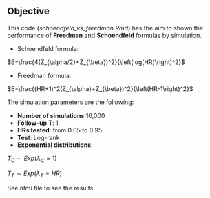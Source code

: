 ## Objective

This code (*schoendfeld_vs_freedman.Rmd*) has the aim to shown the performance of **Freedman** and **Schoendfeld** formulas by simulation.

- Schoendfeld formula:

$E=\frac{4(Z_{\alpha/2}+Z_{\beta})^2}{\left(log(HR)\right)^2}$

- Freedman formula:

$E=\frac{(HR+1)^2(Z_{\alpha}+Z_{\beta})^2}{\left(HR-1\right)^2}$


The simulation parameters are the following:

- **Number of simulations**:10,000
- **Follow-up &Tau;**: 1
- **HRs tested**: from 0.05 to 0.95
- **Test**: Log-rank
- **Exponential distributions**:

$T_C \sim Exp(\lambda_C=1)$

$T_T \sim Exp(\lambda_T=HR)$

See *html* file to see the results.
